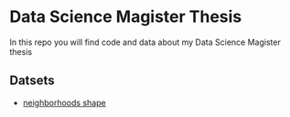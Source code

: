 # Data Science Magister Thesis
In this repo you will find code and data about my Data Science Magister thesis

## Datsets

*  [neighborhoods shape](https://juanignaciosolis.github.io/tesis_itba/barrios.json)
